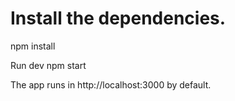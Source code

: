 # Install the dependencies.

npm install

Run dev npm start

The app runs in http://localhost:3000 by default.

